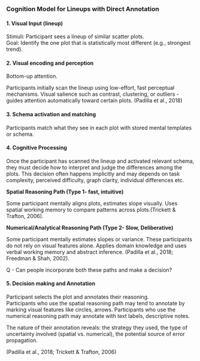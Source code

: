 ### Cognition Model for Lineups with Direct Annotation

#### 1. Visual Input (lineup)

Stimuli: Participant sees a lineup of similar scatter plots.\
Goal: Identify the one plot that is statistically most different (e.g., strongest trend).

#### 2. Visual encoding and perception

Bottom-up attention.

Participants initially scan the lineup using low-effort, fast perceptual mechanisms. Visual salience such as contrast, clustering, or outliers - guides attention automatically toward certain plots. (Padilla et al., 2018)

#### 3. Schema activation and matching

Participants match what they see in each plot with stored mental templates or schema.

#### 4. Cognitive Processing

Once the participant has scanned the lineup and activated relevant schema, they must decide how to interpret and judge the differences among the plots. This decision often happens implicitly and may depends on task complexity, perceived difficulty, graph clarity, individual differences etc.

**Spatial Reasoning Path (Type 1- fast, intuitive)**

Some participant mentally aligns plots, estimates slope visually. Uses spatial working memory to compare patterns across plots.(Trickett & Trafton, 2006).

**Numerical/Analytical Reasoning Path (Type 2- Slow, Deliberative)**

Some participant mentally estimates slopes or variance. These participants do not rely on visual features alone. Applies domain knowledge and uses verbal working memory and abstract inference. (Padilla et al., 2018; Freedman & Shah, 2002).

Q - Can people incorporate both these paths and make a decision?

#### 5. Decision making and Annotation

Participant selects the plot and annotates their reasoning.\
Participants who use the spatial reasoning path may tend to annotate by marking visual features like circles, arrows. Participants who use the numerical reasoning path may annotate with text labels, descriptive notes.

The nature of their annotation reveals: the strategy they used, the type of uncertainty involved (spatial vs. numerical), the potential source of error propagation.

(Padilla et al., 2018; Trickett & Trafton, 2006)
